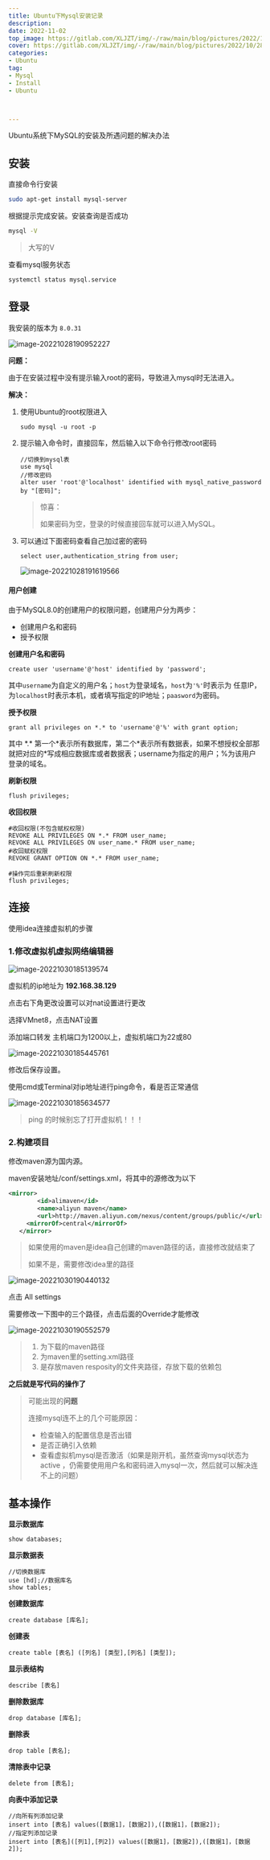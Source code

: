 ```yaml
---
title: Ubuntu下Mysql安装记录
description: 
date: 2022-11-02
top_image: https://gitlab.com/XLJZT/img/-/raw/main/blog/pictures/2022/10/28_19_9_55_image-20221028190952227.png
cover: https://gitlab.com/XLJZT/img/-/raw/main/blog/pictures/2022/10/28_19_9_55_image-20221028190952227.png
categories: 
- Ubuntu
tag: 
- Mysql
- Install
- Ubuntu



---
```




Ubuntu系统下MySQL的安装及所遇问题的解决办法

## 安装

直接命令行安装

```sh
sudo apt-get install mysql-server
```

根据提示完成安装。安装查询是否成功

```sh
mysql -V
```

> 大写的V

查看mysql服务状态

```sh
systemctl status mysql.service
```

## 登录

我安装的版本为 `8.0.31`

![image-20221028190952227](https://gitlab.com/XLJZT/img/-/raw/main/blog/pictures/2022/10/28_19_9_55_image-20221028190952227.png)

**问题：**

由于在安装过程中没有提示输入root的密码，导致进入mysql时无法进入。

**解决：**

1. 使用Ubuntu的root权限进入

   ```mysql
   sudo mysql -u root -p
   ```

2. 提示输入命令时，直接回车，然后输入以下命令行修改root密码

   ```mysql
   //切换到mysql表
   use mysql
   //修改密码
   alter user 'root'@'localhost' identified with mysql_native_password by "[密码]";
   ```

   > 惊喜：
   >
   > 如果密码为空，登录的时候直接回车就可以进入MySQL。

3. 可以通过下面密码查看自己加过密的密码

   ```mysql
   select user,authentication_string from user;
   ```

   ![image-20221028191619566](https://gitlab.com/XLJZT/img/-/raw/main/blog/pictures/2022/10/28_19_16_22_image-20221028191619566.png)

#### **用户创建**

由于MySQL8.0的创建用户的权限问题，创建用户分为两步：

- 创建用户名和密码
- 授予权限

**创建用户名和密码**

```mysql
create user 'username'@'host' identified by 'password'; 
```

其中`username`为自定义的用户名；`host`为登录域名，`host`为`'%'`时表示为 任意IP，为`localhost`时表示本机，或者填写指定的IP地址；`paasword`为密码。

**授予权限**

```mysql
grant all privileges on *.* to 'username'@'%' with grant option; 
```

其中 \*.\* 第一个*表示所有数据库，第二个\*表示所有数据表，如果不想授权全部那就把对应的\*写成相应数据库或者数据表；username为指定的用户；%为该用户登录的域名。

**刷新权限**

```mysql
flush privileges; 
```

**收回权限**

```mysql
#收回权限(不包含赋权权限)
REVOKE ALL PRIVILEGES ON *.* FROM user_name;
REVOKE ALL PRIVILEGES ON user_name.* FROM user_name;
#收回赋权权限
REVOKE GRANT OPTION ON *.* FROM user_name;

#操作完后重新刷新权限
flush privileges;
```

## 连接

使用idea连接虚拟机的步骤

### 1.修改虚拟机虚拟网络编辑器

![image-20221030185139574](https://gitlab.com/XLJZT/img/-/raw/main/blog/pictures/2022/10/30_18_51_42_image-20221030185139574.png)

虚拟机的ip地址为 **192.168.38.129**

点击右下角更改设置可以对nat设置进行更改

选择VMnet8，点击NAT设置

添加端口转发 主机端口为1200以上，虚拟机端口为22或80

![image-20221030185445761](https://gitlab.com/XLJZT/img/-/raw/main/blog/pictures/2022/10/30_18_54_48_image-20221030185445761.png)

修改后保存设置。

使用cmd或Terminal对ip地址进行ping命令，看是否正常通信

![image-20221030185634577](https://gitlab.com/XLJZT/img/-/raw/main/blog/pictures/2022/10/30_18_56_37_image-20221030185634577.png)

>ping 的时候别忘了打开虚拟机！！！

### 2.构建项目

修改maven源为国内源。

maven安装地址/conf/settings.xml，将其中的源修改为以下

```xml
<mirror>
        <id>alimaven</id>
        <name>aliyun maven</name>
        <url>http://maven.aliyun.com/nexus/content/groups/public/</url>
     <mirrorOf>central</mirrorOf>
   </mirror>
```

> 如果使用的maven是idea自己创建的maven路径的话，直接修改就结束了
>
> 如果不是，需要修改idea里的路径

![image-20221030190440132](https://gitlab.com/XLJZT/img/-/raw/main/blog/pictures/2022/10/30_19_4_42_image-20221030190440132.png)

点击 All settings

需要修改一下图中的三个路径，点击后面的Override才能修改

![image-20221030190552579](https://gitlab.com/XLJZT/img/-/raw/main/blog/pictures/2022/11/12_10_21_26_image-20221030190552579.png)

>1. 为下载的maven路径
>2. 为maven里的setting.xml路径
>3. 是存放maven resposity的文件夹路径，存放下载的依赖包

**之后就是写代码的操作了**

>可能出现的**问题**
>
>连接mysql连不上的几个可能原因：
>
>- 检查输入的配置信息是否出错
>- 是否正确引入依赖
>- 查看虚拟机mysql是否激活（如果是刚开机，虽然查询mysql状态为 active ，仍需要使用用户名和密码进入mysql一次，然后就可以解决连不上的问题）

## 基本操作

**显示数据库**

```mysql
show databases;
```

**显示数据表**

```mysql
//切换数据库
use [hd];//数据库名
show tables;
```

**创建数据库**

```mysql
create database [库名];
```

**创建表**

```mysql
create table [表名] ([列名] [类型],[列名] [类型]);
```

**显示表结构**

```mysql
describe [表名]
```

**删除数据库**

```mysql
drop database [库名];
```

**删除表**

```mysql
drop table [表名];
```

**清除表中记录**

```mysql
delete from [表名];
```

**向表中添加记录**

```
//向所有列添加记录
insert into [表名] values([数据1]，[数据2]),([数据1]，[数据2]);
//指定列添加记录
insert into [表名]([列1],[列2]) values([数据1]，[数据2]),([数据1]，[数据2]);
```


